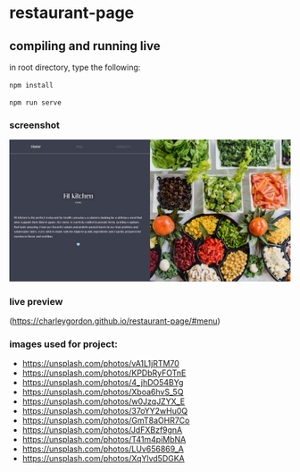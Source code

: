 # restaurant-page

## compiling and running live

in root directory, type the following:

`npm install`

`npm run serve`

### screenshot

![](./screenshot.png)

### live preview

(https://charleygordon.github.io/restaurant-page/#menu)

### images used for project:

- https://unsplash.com/photos/vA1L1jRTM70
- https://unsplash.com/photos/KPDbRyFOTnE
- https://unsplash.com/photos/4_jhDO54BYg
- https://unsplash.com/photos/Xboa6hvS_5Q
- https://unsplash.com/photos/w0JzqJZYX_E
- https://unsplash.com/photos/37oYY2wHu0Q
- https://unsplash.com/photos/GmT8aOHR7Co
- https://unsplash.com/photos/JdFXBzf9gnA
- https://unsplash.com/photos/T41m4piMbNA
- https://unsplash.com/photos/LUv656869_A
- https://unsplash.com/photos/XqYlvd5DGKA

